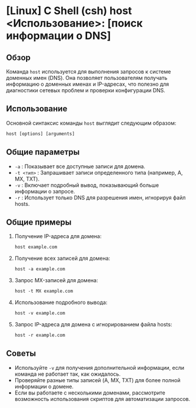 # [Linux] C Shell (csh) host <Использование>: [поиск информации о DNS]

## Обзор
Команда `host` используется для выполнения запросов к системе доменных имен (DNS). Она позволяет пользователям получать информацию о доменных именах и IP-адресах, что полезно для диагностики сетевых проблем и проверки конфигурации DNS.

## Использование
Основной синтаксис команды `host` выглядит следующим образом:

```csh
host [options] [arguments]
```

## Общие параметры
- `-a` : Показывает все доступные записи для домена.
- `-t <тип>` : Запрашивает записи определенного типа (например, A, MX, TXT).
- `-v` : Включает подробный вывод, показывающий больше информации о запросе.
- `-r` : Использует только DNS для разрешения имен, игнорируя файл hosts.

## Общие примеры
1. Получение IP-адреса для домена:
   ```csh
   host example.com
   ```

2. Получение всех записей для домена:
   ```csh
   host -a example.com
   ```

3. Запрос MX-записей для домена:
   ```csh
   host -t MX example.com
   ```

4. Использование подробного вывода:
   ```csh
   host -v example.com
   ```

5. Запрос IP-адреса для домена с игнорированием файла hosts:
   ```csh
   host -r example.com
   ```

## Советы
- Используйте `-v` для получения дополнительной информации, если команда не работает так, как ожидалось.
- Проверяйте разные типы записей (A, MX, TXT) для более полной информации о домене.
- Если вы работаете с несколькими доменами, рассмотрите возможность использования скриптов для автоматизации запросов.
